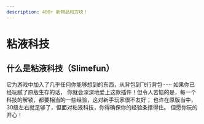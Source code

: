 ```yaml
---
description: 400+ 新物品和方块！
---
```


# 粘液科技

## 什么是粘液科技（Slimefun）

它为游戏中加入了几乎任何你能够想到的东西，从背包到飞行背包······  如果你已经玩腻了原版生存的话， 你就会深深地爱上这款插件！但令人苦恼的是，每一个科技的解锁，都要相当的一些经验，这对新手玩家很不友好； 也许在原版当中，30级左右就足够了，但面对粘液科技，你得确保你的经验条撑得住。 但愿你玩的开心！
